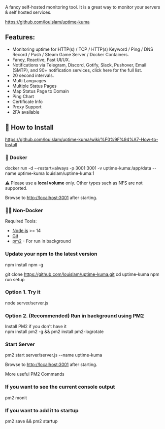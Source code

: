 A fancy self-hosted monitoring tool. It  is a great way to monitor your servers & self hosted services.

https://github.com/louislam/uptime-kuma


Features: 
--

- Monitoring uptime for HTTP(s) / TCP / HTTP(s) Keyword / Ping / DNS Record / Push / Steam Game Server / Docker Containers.
- Fancy, Reactive, Fast UI/UX.
- Notifications via Telegram, Discord, Gotify, Slack, Pushover, Email (SMTP), and 90+ notification services, click here for the full list.
- 20 second intervals.
- Multi Languages
- Multiple Status Pages
- Map Status Page to Domain
- Ping Chart
 - Certificate Info
- Proxy Support
- 2FA available


## 🔧 How to Install
https://github.com/louislam/uptime-kuma/wiki/%F0%9F%94%A7-How-to-Install


### 🐳 Docker

docker run -d --restart=always -p 3001:3001 -v uptime-kuma:/app/data --name uptime-kuma louislam/uptime-kuma:1 

⚠️ Please use a **local volume** only. Other types such as NFS are not supported.

Browse to [http://localhost:3001](http://localhost:3001/) after starting.



### 💪🏻 Non-Docker

Required Tools:
-   [Node.js](https://nodejs.org/en/download/) >= 14
-   [Git](https://git-scm.com/downloads)
-   [pm2](https://pm2.keymetrics.io/) - For run in background


### Update your npm to the latest version
npm install npm -g

git clone https://github.com/louislam/uptime-kuma.git
cd uptime-kuma
npm run setup


### Option 1. Try it
node server/server.js

### Option 2.  (Recommended) Run in background using PM2
Install PM2 if you don't have it    
npm install pm2 -g && pm2 install pm2-logrotate


### Start Server
pm2 start server/server.js --name uptime-kuma

Browse to [http://localhost:3001](http://localhost:3001/) after starting.



More useful PM2 Commands

### If you want to see the current console output
pm2 monit


### If you want to add it to startup
pm2 save && pm2 startup

